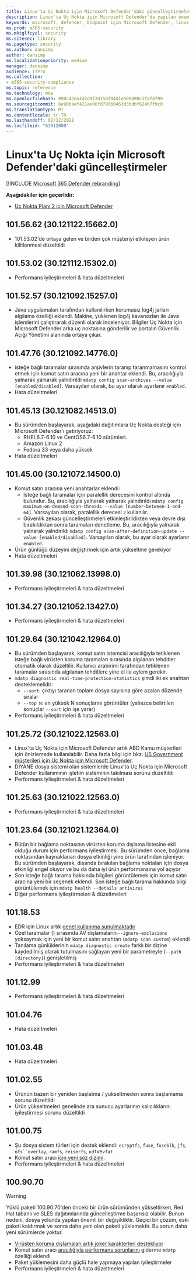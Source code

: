 ```yaml
---
title: Linux'ta Uç Nokta için Microsoft Defender'daki güncelleştirmeler
description: Linux'ta Uç Nokta için Microsoft Defender'da yapılan önemli değişikliklerin listesi.
keywords: microsoft, defender, Endpoint için Microsoft Defender, linux, whatsnew, sürüm
ms.prod: m365-security
ms.mktglfcycl: security
ms.sitesec: library
ms.pagetype: security
ms.author: dansimp
author: dansimp
ms.localizationpriority: medium
manager: dansimp
audience: ITPro
ms.collection:
- m365-security-compliance
ms.topic: reference
ms.technology: mde
ms.openlocfilehash: 090c43ea1d2d9f2d158f94d1e509490c3faf4799
ms.sourcegitcommit: 6e90baef421ae06fd790b0453d3bdbf624b7f9c0
ms.translationtype: MT
ms.contentlocale: tr-TR
ms.lasthandoff: 02/12/2022
ms.locfileid: "63012000"
---
```

# <a name="whats-new-in-microsoft-defender-for-endpoint-on-linux"></a>Linux'ta Uç Nokta için Microsoft Defender'daki güncelleştirmeler

[!INCLUDE [Microsoft 365 Defender rebranding](../../includes/microsoft-defender.md)]

**Aşağıdakiler için geçerlidir:**
- [Uç Nokta Planı 2 için Microsoft Defender](https://go.microsoft.com/fwlink/p/?linkid=2154037)

## <a name="1015662-30121122156620"></a>101.56.62 (30.121122.15662.0)

- 101.53.02'de ortaya gelen ve birden çok müşteriyi etkileyen ürün kilitlenmesi düzeltildi

## <a name="1015302-30121112153020"></a>101.53.02 (30.121112.15302.0)

- Performans iyileştirmeleri & hata düzeltmeleri

## <a name="1015257-30121092152570"></a>101.52.57 (30.121092.15257.0)

- Java uygulamaları tarafından kullanılırken korumasız log4j jarları algılama özelliği eklendi. Makine, yüklenen log4j kavanozları ile Java işlemlerini çalıştırarak düzenli olarak inceleniyor. Bilgiler Uç Nokta için Microsoft Defender arka uç noktasına gönderilir ve portalın Güvenlik Açığı Yönetimi alanında ortaya çıkar.

## <a name="1014776-30121092147760"></a>101.47.76 (30.121092.14776.0)

- isteğe bağlı taramalar sırasında arşivlerin taranıp taranmamasını kontrol etmek için komut satırı aracına yeni bir anahtar eklendi. Bu, aracılığıyla yalnarak yalnarak yalndırıldı `mdatp config scan-archives --value [enabled/disabled]`. Varsayılan olarak, bu ayar olarak ayarlanır `enabled`.
- Hata düzeltmeleri

## <a name="1014513-30121082145130"></a>101.45.13 (30.121082.14513.0)

- Bu sürümden başlayarak, aşağıdaki dağıtımlara Uç Nokta desteği için Microsoft Defender'ı getiriyoruz: 
  - RHEL6.7-6.10 ve CentOS6.7-6.10 sürümleri.
  - Amazon Linux 2
  - Fedora 33 veya daha yüksek
- Hata düzeltmeleri


## <a name="1014500-30121072145000"></a>101.45.00 (30.121072.14500.0)

- Komut satırı aracına yeni anahtarlar eklendi:
  - Isteğe bağlı taramalar için paralellik derecesini kontrol altında bulundur. Bu, aracılığıyla yalnarak yalnarak yalndırıldı `mdatp config maximum-on-demand-scan-threads --value [number-between-1-and-64]`. Varsayılan olarak, paralellik derecesi `2` kullanılır.
  - Güvenlik zekası güncelleştirmeleri etkinleştirildikten veya devre dışı bırakıldıktan sonra taramaları denetleme. Bu, aracılığıyla yalnarak yalnarak yalndırıldı `mdatp config scan-after-definition-update --value [enabled/disabled]`. Varsayılan olarak, bu ayar olarak ayarlanır `enabled`.
- Ürün günlüğü düzeyini değiştirmek için artık yükseltme gerekiyor
- Hata düzeltmeleri

## <a name="1013998-30121062139980"></a>101.39.98 (30.121062.13998.0)

- Performans iyileştirmeleri & hata düzeltmeleri

## <a name="1013427-30121052134270"></a>101.34.27 (30.121052.13427.0)

- Performans iyileştirmeleri & hata düzeltmeleri

## <a name="1012964-30121042129640"></a>101.29.64 (30.121042.12964.0)

- Bu sürümden başlayarak, komut satırı istemcisi aracılığıyla tetiklenen isteğe bağlı virüsten koruma taramaları sırasında algılanan tehditler otomatik olarak düzeltilir. Kullanıcı arabirimi tarafından tetiklenen taramalar sırasında algılanan tehditlere yine el ile eylem gerekir.
- `mdatp diagnostic real-time-protection-statistics` şimdi iki ek anahtarı desteklemelidir:
  - `--sort`: çıktıyı taranan toplam dosya sayısına göre azalan düzende sıralar
  - `--top N`: en yüksek N sonuçlarını görüntüler (yalnızca belirtilen sonuçlar `--sort` için işe yarar)
- Performans iyileştirmeleri & hata düzeltmeleri

## <a name="1012572-30121022125630"></a>101.25.72 (30.121022.12563.0)

- Linux'ta Uç Nokta için Microsoft Defender artık ABD Kamu müşterileri için önizlemede kullanılabilir. Daha fazla bilgi için bkz. [US Government müşterileri için Uç Nokta için Microsoft Defender](gov.md).
- DİYANE dosya sistemi olan sistemlerde Linux'ta Uç Nokta için Microsoft Defender kullanımının işletim sisteminin takılması sorunu düzeltildi
- Performans iyileştirmeleri & hata düzeltmeleri

## <a name="1012563-30121022125630"></a>101.25.63 (30.121022.12563.0)

- Performans iyileştirmeleri & hata düzeltmeleri

## <a name="1012364-30121021123640"></a>101.23.64 (30.121021.12364.0)

- Bütün bir bağlama noktasının virüsten koruma dışlama listesine ekli olduğu durum için performans iyileştirmesi. Bu sürümden önce, bağlama noktasından kaynaklanan dosya etkinliği yine ürün tarafından işleniyor. Bu sürümden başlayarak, dışarıda bırakılan bağlama noktaları için dosya etkinliği engel oluyor ve bu da daha iyi ürün performansına yol açıyor
- Son isteğe bağlı tarama hakkında bilgileri görüntülemek için komut satırı aracına yeni bir seçenek eklendi. Son isteğe bağlı tarama hakkında bilgi görüntülemek için `mdatp health --details antivirus`
- Diğer performans iyileştirmeleri & düzeltmeleri

## <a name="1011853"></a>101.18.53

- EDR için Linux artık [genel kullanıma sunulmaktadır](https://techcommunity.microsoft.com/t5/microsoft-defender-for-endpoint/edr-for-linux-is-now-is-generally-available/ba-p/2048539)
- Özel taramalar () sırasında AV dışlamalarını`--ignore-exclusions` yoksaymak için yeni bir komut satırı anahtarı (`mdatp scan custom`) eklendi
- Tanılama günlüklerinin `mdatp diagnostic create` farklı bir dizine kaydedilmiş olarak tutulmasını sağlayan yeni bir parametreyle (`--path [directory]`) genişletilmiş
- Performans iyileştirmeleri & hata düzeltmeleri

## <a name="1011299"></a>101.12.99

- Performans iyileştirmeleri & hata düzeltmeleri

## <a name="1010476"></a>101.04.76

- Hata düzeltmeleri

## <a name="1010348"></a>101.03.48

- Hata düzeltmeleri

## <a name="1010255"></a>101.02.55

- Ürünün bazen bir yeniden başlatma / yükseltmeden sonra başlamama sorunu düzeltildi
- Ürün yükseltmeleri genelinde ara sunucu ayarlarının kalıcılıklarını iyileştirmesi sorunu düzeltildi

## <a name="1010075"></a>101.00.75

- Şu dosya sistem türleri için destek eklendi: `ecryptfs`, `fuse`, `fuseblk`, `jfs`, `nfs``overlay`, `ramfs`, `reiserfs`, `udf`ve`vfat`
- Komut satırı aracı [için yeni söz dizimi](linux-resources.md#configure-from-the-command-line).
- Performans iyileştirmeleri & hata düzeltmeleri

## <a name="1009070"></a>100.90.70

> [!WARNING]
> Yüklü paketi 100.90.70'den önceki bir ürün sürümünden yükseltirken, Red Hat tabanlı ve SLES dağıtımlarında güncelleştirme başarısız olabilir. Bunun nedeni, dosya yolunda yapılan önemli bir değişikliktir. Geçici bir çözüm, eski paketi kaldırmak ve sonra daha yeni olan paketi yüklemektir. Bu sorun daha yeni sürümlerde yoktur.

- [Virüsten koruma dışlamaları artık joker karakterleri destekliyor](linux-exclusions.md#supported-exclusion-types)
- Komut satırı aracı [aracılığıyla performans sorunlarını](linux-support-perf.md) giderme `mdatp` özelliği eklendi
- Paket yüklemesini daha güçlü hale yapmaya yapılan iyileştirmeler
- Performans iyileştirmeleri & hata düzeltmeleri
